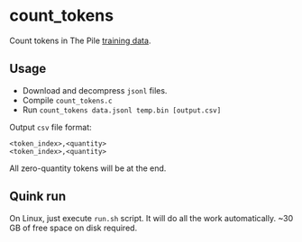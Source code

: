 # count\_tokens
Count tokens in The Pile [training data](https://the-eye.eu/public/AI/pile/train/).

##  Usage
- Download and decompress `jsonl` files.
- Compile `count_tokens.c`
- Run `count_tokens data.jsonl temp.bin [output.csv]`

Output `csv` file format:
```
<token_index>,<quantity>
<token_index>,<quantity>
```

All zero-quantity tokens will be at the end.

##  Quink run
On Linux, just execute `run.sh` script. It will do all the work automatically. ~30 GB of free space on disk required.
